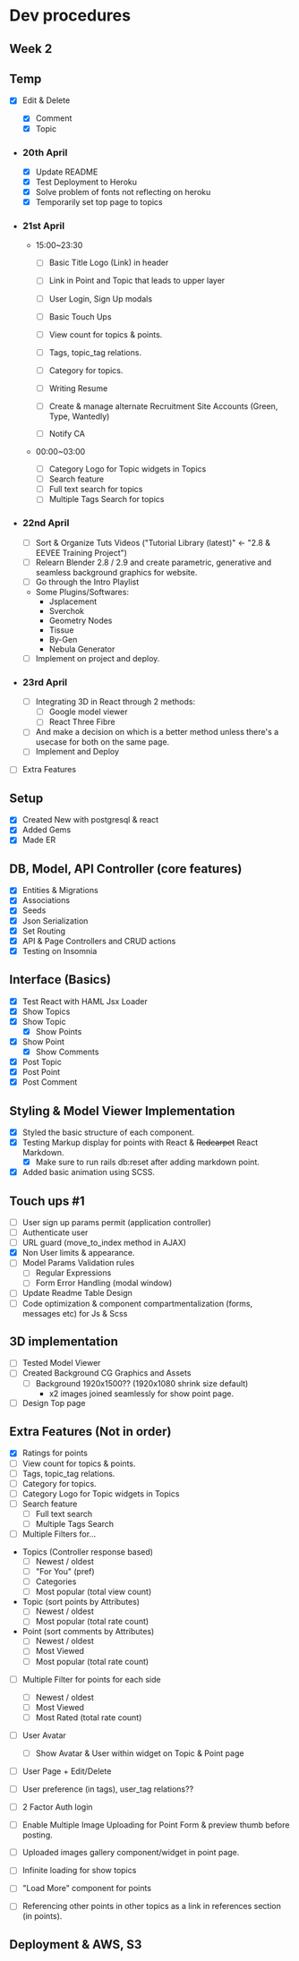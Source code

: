 # Dev procedures

## Week 2

## Temp

- [x] Edit & Delete

  - [x] Comment
  - [x] Topic

- ### 20th April

  - [x] Update README
  - [x] Test Deployment to Heroku
  - [x] Solve problem of fonts not reflecting on heroku
  - [x] Temporarily set top page to topics

- ### 21st April

  - 15:00~23:30

    - [ ] Basic Title Logo (Link) in header
    - [ ] Link in Point and Topic that leads to upper layer
    - [ ] User Login, Sign Up modals
    - [ ] Basic Touch Ups
    - [ ] View count for topics & points.
    - [ ] Tags, topic_tag relations.
    - [ ] Category for topics.

    - [ ] Writing Resume
    - [ ] Create & manage alternate Recruitment Site Accounts (Green, Type, Wantedly)
    - [ ] Notify CA

  - 00:00~03:00
    - [ ] Category Logo for Topic widgets in Topics
    - [ ] Search feature
    - [ ] Full text search for topics
    - [ ] Multiple Tags Search for topics

- ### 22nd April

  - [ ] Sort & Organize Tuts Videos ("Tutorial Library (latest)" ← "2.8 & EEVEE Training Project")
  - [ ] Relearn Blender 2.8 / 2.9 and create parametric, generative and seamless background graphics for website.
  - [ ] Go through the Intro Playlist
  - Some Plugins/Softwares:
    - Jsplacement
    - Sverchok
    - Geometry Nodes
    - Tissue
    - By-Gen
    - Nebula Generator
  - [ ] Implement on project and deploy.

- ### 23rd April

  - [ ] Integrating 3D in React through 2 methods:
    - [ ] Google model viewer
    - [ ] React Three Fibre
  - [ ] And make a decision on which is a better method unless there's a usecase for both on the same page.
  - [ ] Implement and Deploy

- [ ] Extra Features

## Setup

- [x] Created New with postgresql & react
- [x] Added Gems
- [x] Made ER

## DB, Model, API Controller (core features)

- [x] Entities & Migrations
- [x] Associations
- [x] Seeds
- [x] Json Serialization
- [x] Set Routing
- [x] API & Page Controllers and CRUD actions
- [x] Testing on Insomnia

## Interface (Basics)

- [x] Test React with HAML Jsx Loader
- [x] Show Topics
- [x] Show Topic
  - [x] Show Points
- [x] Show Point
  - [x] Show Comments
- [x] Post Topic
- [x] Post Point
- [x] Post Comment

## Styling & Model Viewer Implementation

- [x] Styled the basic structure of each component.
- [x] Testing Markup display for points with React & ~~Redcarpet~~ React Markdown.
  - [x] Make sure to run rails db:reset after adding markdown point.
- [x] Added basic animation using SCSS.

## Touch ups #1

- [ ] User sign up params permit (application controller)
- [ ] Authenticate user
- [ ] URL guard (move_to_index method in AJAX)
- [x] Non User limits & appearance.
- [ ] Model Params Validation rules
  - [ ] Regular Expressions
  - [ ] Form Error Handling (modal window)
- [ ] Update Readme Table Design
- [ ] Code optimization & component compartmentalization (forms, messages etc) for Js & Scss

## 3D implementation

- [ ] Tested Model Viewer
- [ ] Created Background CG Graphics and Assets
  - [ ] Background 1920x1500?? (1920x1080 shrink size default)
    - x2 images joined seamlessly for show point page.
- [ ] Design Top page

## Extra Features (Not in order)

- [x] Ratings for points
- [ ] View count for topics & points.
- [ ] Tags, topic_tag relations.
- [ ] Category for topics.
- [ ] Category Logo for Topic widgets in Topics
- [ ] Search feature
  - [ ] Full text search
  - [ ] Multiple Tags Search
- [ ] Multiple Filters for...
- Topics (Controller response based)
  - [ ] Newest / oldest
  - [ ] "For You" (pref)
  - [ ] Categories
  - [ ] Most popular (total view count)
- Topic (sort points by Attributes)
  - [ ] Newest / oldest
  - [ ] Most popular (total rate count)
- Point (sort comments by Attributes)
  - [ ] Newest / oldest
  - [ ] Most Viewed
  - [ ] Most popular (total rate count)
- [ ] Multiple Filter for points for each side

  - [ ] Newest / oldest
  - [ ] Most Viewed
  - [ ] Most Rated (total rate count)

- [ ] User Avatar
  - [ ] Show Avatar & User within widget on Topic & Point page
- [ ] User Page + Edit/Delete
- [ ] User preference (in tags), user_tag relations??
- [ ] 2 Factor Auth login
- [ ] Enable Multiple Image Uploading for Point Form & preview thumb before posting.
- [ ] Uploaded images gallery component/widget in point page.
- [ ] Infinite loading for show topics
- [ ] "Load More" component for points
- [ ] Referencing other points in other topics as a link in references section (in points).

## Deployment & AWS, S3
